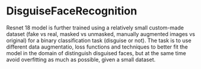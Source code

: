 # DisguiseFaceRecognition
Resnet 18 model is further trained using a relatively small custom-made dataset (fake vs real, masked vs unmasked, manually augmented images vs original) for a binary classification task (disguise or not). The task is to use different data augmentatio, loss functions and techniques to better fit the model in the domain of distinguish disguised faces, but at the same time avoid overfitting as much as possible, given a small dataset.
